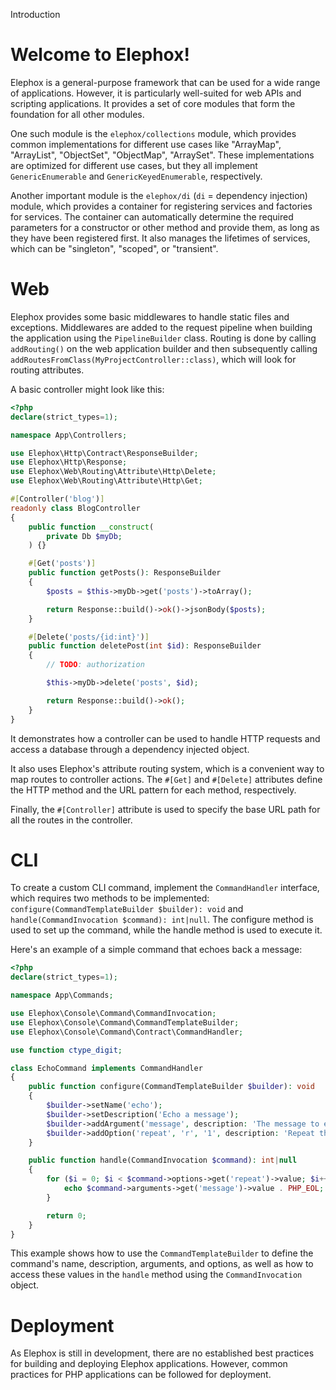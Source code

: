 <section class="hero is-primary">
  <div class="hero-body">
    <p class="title">Introduction</p>
  </div>
</section>

<!---{? set title = "Introduction @ Elephox" }-->

# Welcome to Elephox!

Elephox is a general-purpose framework that can be used for a wide range of applications.
However, it is particularly well-suited for web APIs and scripting applications.
It provides a set of core modules that form the foundation for all other modules.

One such module is the `elephox/collections` module, which provides common implementations for different use cases like "ArrayMap", "ArrayList", "ObjectSet", "ObjectMap", "ArraySet".
These implementations are optimized for different use cases, but they all implement `GenericEnumerable` and `GenericKeyedEnumerable`, respectively.

Another important module is the `elephox/di` (`di` = dependency injection) module, which provides a container for registering services and factories for services.
The container can automatically determine the required parameters for a constructor or other method and provide them, as long as they have been registered first.
It also manages the lifetimes of services, which can be "singleton", "scoped", or "transient".

# Web

Elephox provides some basic middlewares to handle static files and exceptions.
Middlewares are added to the request pipeline when building the application using the `PipelineBuilder` class.
Routing is done by calling `addRouting()` on the web application builder and then subsequently calling `addRoutesFromClass(MyProjectController::class)`, which will look for routing attributes.

A basic controller might look like this:

```php
<?php
declare(strict_types=1);

namespace App\Controllers;

use Elephox\Http\Contract\ResponseBuilder;
use Elephox\Http\Response;
use Elephox\Web\Routing\Attribute\Http\Delete;
use Elephox\Web\Routing\Attribute\Http\Get;

#[Controller('blog')]
readonly class BlogController
{
    public function __construct(
        private Db $myDb;
    ) {}

    #[Get('posts')]
    public function getPosts(): ResponseBuilder
    {
        $posts = $this->myDb->get('posts')->toArray();

        return Response::build()->ok()->jsonBody($posts);
    }

    #[Delete('posts/{id:int}')]
    public function deletePost(int $id): ResponseBuilder
    {
        // TODO: authorization

        $this->myDb->delete('posts', $id);

        return Response::build()->ok();
    }
}
```

It demonstrates how a controller can be used to handle HTTP requests and access a database through a dependency injected object.

It also uses Elephox's attribute routing system, which is a convenient way to map routes to controller actions.
The `#[Get]` and `#[Delete]` attributes define the HTTP method and the URL pattern for each method, respectively.

Finally, the `#[Controller]` attribute is used to specify the base URL path for all the routes in the controller.

# CLI

To create a custom CLI command, implement the `CommandHandler` interface, which requires two methods to be implemented: `configure(CommandTemplateBuilder $builder): void` and `handle(CommandInvocation $command): int|null`.
The configure method is used to set up the command, while the handle method is used to execute it.

Here's an example of a simple command that echoes back a message:

```php
<?php
declare(strict_types=1);

namespace App\Commands;

use Elephox\Console\Command\CommandInvocation;
use Elephox\Console\Command\CommandTemplateBuilder;
use Elephox\Console\Command\Contract\CommandHandler;

use function ctype_digit;

class EchoCommand implements CommandHandler
{
	public function configure(CommandTemplateBuilder $builder): void
	{
		$builder->setName('echo');
		$builder->setDescription('Echo a message');
		$builder->addArgument('message', description: 'The message to echo');
		$builder->addOption('repeat', 'r', '1', description: 'Repeat the message this many times', validator: static fn (mixed $v) => !is_array($v) && ctype_digit((string) $v));
	}

	public function handle(CommandInvocation $command): int|null
	{
		for ($i = 0; $i < $command->options->get('repeat')->value; $i++) {
			echo $command->arguments->get('message')->value . PHP_EOL;
		}

		return 0;
	}
}
```

This example shows how to use the `CommandTemplateBuilder` to define the command's name, description, arguments, and options, as well as how to access these values in the `handle` method using the `CommandInvocation` object.

# Deployment

As Elephox is still in development, there are no established best practices for building and deploying Elephox applications.
However, common practices for PHP applications can be followed for deployment.
